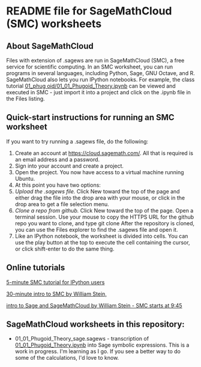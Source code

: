 # README file for SageMathCloud (SMC) worksheets

## About SageMathCloud

Files with extension of .sagews are run in SageMathCloud (SMC), a free service for scientific computing.
In an SMC worksheet, you can run programs in several languages, including Python, Sage, GNU Octave, and R.
SageMathCloud also lets you run IPython notebooks. For example, the class tutorial [01_phug
oid/01_01_Phugoid_Theory.ipynb](https://github.com/numerical-mooc/numerical-mooc/blob/master/lessons/01_phugoid/01_01_Phugoid_Theory.ipynb)
can be viewed and executed in SMC -
just import it into a project and click on the .ipynb file in the Files listing.

## Quick-start instructions for running an SMC worksheet

If you want to try running a .sagews file, do the following:

1. Create an account at https://cloud.sagemath.com/. All that is required is an email address and a password.
2. Sign into your account and create a project.
3. Open the project. You now have access to a virtual machine running Ubuntu.
4.  At this point you have two options:
  1. *Upload the .sagews file.* Click New toward the top of the page and either drag the file into the drop area with your mouse,  or click in the drop area to get a file selection menu.
  2. *Clone a repo from github.* Click New toward the top of the page. Open a terminal session. Use your mouse to copy the HTTPS URL for the github repo you want to clone, and type
        git clone <URL of the github repo>
After the repository is cloned, you can use the Files explorer to find the .sagews file and open it.
5. Like an IPython notebook, the worksheet is divided into cells. You can use the play button at the top to execute the cell containing the cursor, or click shift-enter to do the same thing.

## Online tutorials

[5-minute SMC tutorial for IPython users](https://www.youtube.com/watch?v=cR0JV8bmUt0)

[30-minute intro to SMC by William Stein, ](https://www.youtube.com/watch?v=_vmJiZ-I7Kc)

[intro to Sage and SageMathCloud by William Stein - SMC starts at 9:45](http://youtu.be/qjQuPSTzIKc?t=9m45s)

## SageMathCloud worksheets in this repository:

- 01_01_Phugoid_Theory_sage.sagews - transcription of [01_01_Phugoid_Theory.ipynb](https://github.com/numerical-mooc/numerical-mooc/blob/master/lessons/01_phugoid/01_01_Phugoid_Theory.ipynb) into Sage symbolic expressions. This is a work in progress. I'm learning as I go. If you see a better way to do some of the calculations, I'd love to know.
